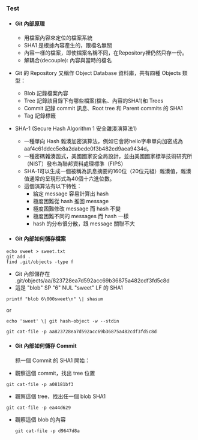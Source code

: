 ### Test

* #### Git 內部原理

  * 用檔案內容來定位的檔案系統
  * SHA1 是根據內容產生的，跟檔名無關
  * 內容一樣的檔案，即使檔案名稱不同，在Repository裡仍然只存一份。
  * 解耦合\(decouple\): 內容與當時的檔名

* Git 的 Repository 又稱作 Object Database 資料庫，共有四種 Objects 類型：

  * Blob 記錄檔案內容
  * Tree 記錄該目錄下有哪些檔案\(檔名、內容的SHA1\)和 Trees
  * Commit 記錄 commit 訊息、Root tree 和 Parent commits 的 SHA1
  * Tag 記錄標籤

* SHA-1 \(Secure Hash Algorithm 1 安全雜湊演算法1\)

  * 一種單向 Hash 雜湊加密演算法，例如它會將hello字串單向加密成為aaf4c61ddcc5e8a2dabede0f3b482cd9aea9434d。
  * 一種密碼雜湊函式，美國國家安全局設計，並由美國國家標準技術研究所（NIST）發布為聯邦資料處理標準（FIPS）
  * SHA-1可以生成一個被稱為訊息摘要的160位（20位元組）雜湊值，雜湊值通常的呈現形式為40個十六進位數。
  * 這個演算法有以下特性：
    * 給定 message 容易計算出 hash
    * 極度困難從 hash 推回 message
    * 極度困難修改 message 而 hash 不變
    * 極度困難不同的 messages 而 hash 一樣
    * hash 的分布很分散，跟 message 關聯不大

* #### Git 內部如何儲存檔案

```
echo sweet > sweet.txt
git add .
find .git/objects -type f
```

* Git 內部儲存在 .git/objects/aa/823728ea7d592acc69b36875a482cdf3fd5c8d  
* 這是 "blob" SP "6" NUL "sweet" LF 的 SHA1  

```
printf "blob 6\000sweet\n" \| shasum
```

or

```
echo 'sweet' \| git hash-object -w --stdin
```

```
git cat-file -p aa823728ea7d592acc69b36875a482cdf3fd5c8d
```

* #### Git 內部如何儲存 Commit

  抓一個 Commit 的 SHA1 開始：

* 觀察這個 commit，找出 tree 位置

```
git cat-file -p a08181bf3  
```

* 觀察這個 tree，找出任一個 blob SHA1

```
git cat-file -p ea44d629
```

* 觀察這個 blob 的內容
  ```
  git cat-file -p d9647d8a  
  ```

